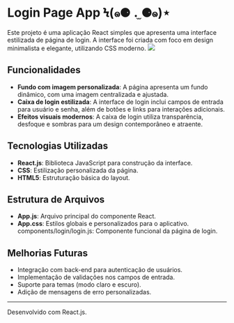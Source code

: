 # Login Page App Ϟ(๑⚈ ․̫ ⚈๑)⋆

Este projeto é uma aplicação React simples que apresenta uma interface estilizada de página de login. A interface foi criada com foco em design minimalista e elegante, utilizando CSS moderno.
![](https://github.com/shirlyalima/tela-de-login-react/blob/56dc8c3fcb2b28cba6d924b94a0676dc635f2709/exemplo%20do%20projeto.gif)
## Funcionalidades

- **Fundo com imagem personalizada**: A página apresenta um fundo dinâmico, com uma imagem centralizada e ajustada.
- **Caixa de login estilizada**: A interface de login inclui campos de entrada para usuário e senha, além de botões e links para interações adicionais.
- **Efeitos visuais modernos**: A caixa de login utiliza transparência, desfoque e sombras para um design contemporâneo e atraente.

## Tecnologias Utilizadas

- **React.js**: Biblioteca JavaScript para construção da interface.
- **CSS**: Estilização personalizada da página.
- **HTML5**: Estruturação básica do layout.

## Estrutura de Arquivos

- **App.js**: Arquivo principal do componente React.
- **App.css**: Estilos globais e personalizados para o aplicativo.
components/login/login.js: Componente funcional da página de login.

## Melhorias Futuras
- Integração com back-end para autenticação de usuários.
- Implementação de validações nos campos de entrada.
- Suporte para temas (modo claro e escuro).
- Adição de mensagens de erro personalizadas.

----
Desenvolvido com React.js.

